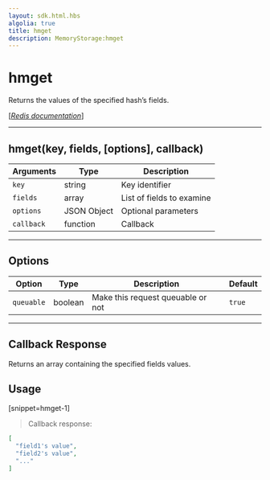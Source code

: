 ```yaml
---
layout: sdk.html.hbs
algolia: true
title: hmget
description: MemoryStorage:hmget
---
```

  

# hmget
Returns the values of the specified hash’s fields.

[[_Redis documentation_]](https://redis.io/commands/hmget)

---

## hmget(key, fields, [options], callback)

| Arguments | Type | Description |
|---------------|---------|----------------------------------------|
| `key` | string | Key identifier |
| `fields` | array | List of fields to examine |
| `options` | JSON Object | Optional parameters |
| `callback` | function | Callback |

---

## Options

| Option | Type | Description | Default |
|---------------|---------|----------------------------------------|---------|
| `queuable` | boolean | Make this request queuable or not  | `true` |

---

## Callback Response

Returns an array containing the specified fields values.

## Usage

[snippet=hmget-1]
> Callback response:

```json
[
  "field1's value",
  "field2's value",
  "..."
]
```